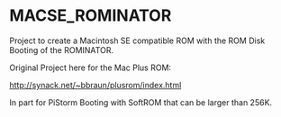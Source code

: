 # MACSE_ROMINATOR

Project to create a Macintosh SE compatible ROM with the ROM Disk Booting of the ROMINATOR.

Original Project here for the Mac Plus ROM:

http://synack.net/~bbraun/plusrom/index.html

In part for PiStorm Booting with SoftROM that can be larger than 256K.

